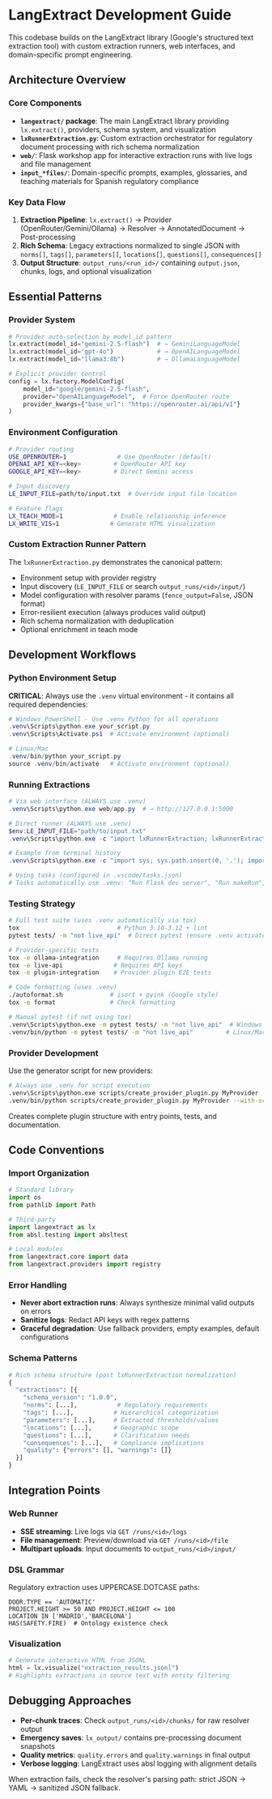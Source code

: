 # LangExtract Development Guide

This codebase builds on the LangExtract library (Google's structured text extraction tool) with custom extraction runners, web interfaces, and domain-specific prompt engineering.

## Architecture Overview

### Core Components

- **`langextract/` package**: The main LangExtract library providing `lx.extract()`, providers, schema system, and visualization
- **`lxRunnerExtraction.py`**: Custom extraction orchestrator for regulatory document processing with rich schema normalization
- **`web/`**: Flask workshop app for interactive extraction runs with live logs and file management
- **`input_*files/`**: Domain-specific prompts, examples, glossaries, and teaching materials for Spanish regulatory compliance

### Key Data Flow

1. **Extraction Pipeline**: `lx.extract()` → Provider (OpenRouter/Gemini/Ollama) → Resolver → AnnotatedDocument → Post-processing
2. **Rich Schema**: Legacy extractions normalized to single JSON with `norms[]`, `tags[]`, `parameters[]`, `locations[]`, `questions[]`, `consequences[]`
3. **Output Structure**: `output_runs/<run_id>/` containing `output.json`, chunks, logs, and optional visualization

## Essential Patterns

### Provider System
```python
# Provider auto-selection by model_id pattern
lx.extract(model_id="gemini-2.5-flash")  # → GeminiLanguageModel
lx.extract(model_id="gpt-4o")            # → OpenAILanguageModel  
lx.extract(model_id="llama3:8b")         # → OllamaLanguageModel

# Explicit provider control
config = lx.factory.ModelConfig(
    model_id="google/gemini-2.5-flash",
    provider="OpenAILanguageModel",  # Force OpenRouter route
    provider_kwargs={"base_url": "https://openrouter.ai/api/v1"}
)
```

### Environment Configuration
```bash
# Provider routing
USE_OPENROUTER=1              # Use OpenRouter (default)
OPENAI_API_KEY=<key>         # OpenRouter API key
GOOGLE_API_KEY=<key>         # Direct Gemini access

# Input discovery
LE_INPUT_FILE=path/to/input.txt  # Override input file location

# Feature flags  
LX_TEACH_MODE=1              # Enable relationship inference
LX_WRITE_VIS=1              # Generate HTML visualization
```

### Custom Extraction Runner Pattern
The `lxRunnerExtraction.py` demonstrates the canonical pattern:
- Environment setup with provider registry
- Input discovery (`LE_INPUT_FILE` or search `output_runs/<id>/input/`)
- Model configuration with resolver params (`fence_output=False`, JSON format)
- Error-resilient execution (always produces valid output)
- Rich schema normalization with deduplication
- Optional enrichment in teach mode

## Development Workflows

### Python Environment Setup
**CRITICAL**: Always use the `.venv` virtual environment - it contains all required dependencies:

```powershell
# Windows PowerShell - Use .venv Python for all operations
.venv\Scripts\python.exe your_script.py
.venv\Scripts\Activate.ps1  # Activate environment (optional)

# Linux/Mac
.venv/bin/python your_script.py
source .venv/bin/activate   # Activate environment (optional)
```

### Running Extractions
```powershell
# Via web interface (ALWAYS use .venv)
.venv\Scripts\python.exe web/app.py  # → http://127.0.0.1:5000

# Direct runner (ALWAYS use .venv)
$env:LE_INPUT_FILE="path/to/input.txt"
.venv\Scripts\python.exe -c "import lxRunnerExtraction; lxRunnerExtraction.makeRun(...)"

# Example from terminal history
.venv\Scripts\python.exe -c "import sys; sys.path.insert(0, '.'); import lxRunnerExtraction; lxRunnerExtraction.makeRun('1756231677','google/gemini-2.5-flash',0.15,15,5000,1,'input_promptfiles/extraction_prompt_V5.md','input_glossaryfiles/dsl_glossary.json','input_examplefiles/examples_V5.py','input_semanticsfiles/prompt_appendix_entity_semantics.md','input_teachfiles/prompt_appendix_teaching.md')"

# Using tasks (configured in .vscode/tasks.json)
# Tasks automatically use .venv: "Run Flask dev server", "Run makeRun", "Run runner_worker"
```

### Testing Strategy
```bash
# Full test suite (uses .venv automatically via tox)
tox                           # Python 3.10-3.12 + lint
pytest tests/ -m "not live_api"  # Direct pytest (ensure .venv activated)

# Provider-specific tests
tox -e ollama-integration     # Requires Ollama running
tox -e live-api              # Requires API keys
tox -e plugin-integration    # Provider plugin E2E tests

# Code formatting (uses .venv)
./autoformat.sh             # isort + pyink (Google style)
tox -e format               # Check formatting

# Manual pytest (if not using tox)
.venv\Scripts\python.exe -m pytest tests/ -m "not live_api"  # Windows
.venv/bin/python -m pytest tests/ -m "not live_api"         # Linux/Mac
```

### Provider Development
Use the generator script for new providers:
```bash
# Always use .venv for script execution
.venv\Scripts\python.exe scripts/create_provider_plugin.py MyProvider --with-schema  # Windows
.venv/bin/python scripts/create_provider_plugin.py MyProvider --with-schema         # Linux/Mac
```

Creates complete plugin structure with entry points, tests, and documentation.

## Code Conventions

### Import Organization
```python
# Standard library
import os
from pathlib import Path

# Third-party
import langextract as lx
from absl.testing import absltest

# Local modules  
from langextract.core import data
from langextract.providers import registry
```

### Error Handling
- **Never abort extraction runs**: Always synthesize minimal valid outputs on errors
- **Sanitize logs**: Redact API keys with regex patterns
- **Graceful degradation**: Use fallback providers, empty examples, default configurations

### Schema Patterns
```python
# Rich schema structure (post lxRunnerExtraction normalization)
{
  "extractions": [{
    "schema_version": "1.0.0",
    "norms": [...],           # Regulatory requirements
    "tags": [...],           # Hierarchical categorization  
    "parameters": [...],     # Extracted thresholds/values
    "locations": [...],      # Geographic scope
    "questions": [...],      # Clarification needs
    "consequences": [...],   # Compliance implications
    "quality": {"errors": [], "warnings": []}
  }]
}
```

## Integration Points

### Web Runner
- **SSE streaming**: Live logs via `GET /runs/<id>/logs`
- **File management**: Preview/download via `GET /runs/<id>/file`  
- **Multipart uploads**: Input documents to `output_runs/<id>/input/`

### DSL Grammar
Regulatory extraction uses UPPERCASE.DOTCASE paths:
```
DOOR.TYPE == 'AUTOMATIC'
PROJECT.HEIGHT >= 50 AND PROJECT.HEIGHT <= 100  
LOCATION IN ['MADRID','BARCELONA']
HAS(SAFETY.FIRE)  # Ontology existence check
```

### Visualization
```python
# Generate interactive HTML from JSONL
html = lx.visualize("extraction_results.jsonl")
# Highlights extractions in source text with entity filtering
```

## Debugging Approaches

- **Per-chunk traces**: Check `output_runs/<id>/chunks/` for raw resolver output
- **Emergency saves**: `lx_output/` contains pre-processing document snapshots  
- **Quality metrics**: `quality.errors` and `quality.warnings` in final output
- **Verbose logging**: LangExtract uses absl logging with alignment details

When extraction fails, check the resolver's parsing path: strict JSON → YAML → sanitized JSON fallback.